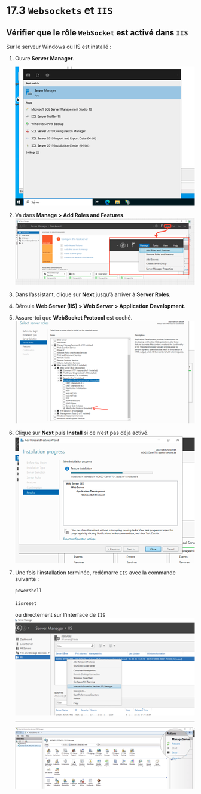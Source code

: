 # 17.3 `Websockets` et `IIS`

##  Vérifier que le rôle `WebSocket` est activé dans `IIS`

Sur le serveur Windows où IIS est installé :

1. Ouvre **Server Manager**.

   <img src="assets/open-serever-manager.png" alt="open-serever-manager" />

2. Va dans **Manage > Add Roles and Features**.
   <img src="assets/server-manager-roles-features.png" alt="server-manager-roles-features" />

3. Dans l’assistant, clique sur **Next** jusqu’à arriver à **Server Roles**.

4. Déroule **Web Server (IIS) > Web Server > Application Development**.

5. Assure-toi que **WebSocket Protocol** est coché.
   <img src="assets/websocket-protocol-checked.png" alt="websocket-protocol-checked" />

6. Clique sur **Next** puis **Install** si ce n’est pas déjà activé.
   <img src="assets/install-next-finish-process.png" alt="install-next-finish-process" />

7. Une fois l’installation terminée, redémarre `IIS` avec la commande suivante :

   ```powershell
   powershell
   
   iisreset
   ```

   ou directement sur l'interface de `IIS`
   <img src="assets/open-iis-server-manager-interface.png" alt="open-iis-server-manager-interface" />

   ---

   <img src="assets/restsatrt-server-iis-button.png" alt="restsatrt-server-iis-button" />

